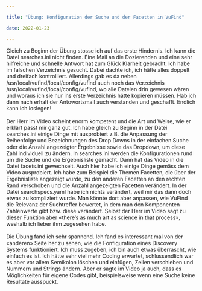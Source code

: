 ```yaml
---

title: "Übung: Konfiguration der Suche und der Facetten in VuFind"

date: 2022-01-23

---
```



Gleich zu Beginn der Übung stosse ich auf das erste Hindernis. Ich kann die Datei searches.ini nicht finden. Eine Mail an die Dozierenden und eine sehr hilfreiche und schnelle Antwort hat zum Glück Klarheit gebracht. Ich habe im falschen Verzeichnis gesucht. Dabei dachte ich, ich hätte alles doppelt und dreifach kontrolliert. Allerdings gab es da neben /usr/local/vufind/local/config/vufind auch noch das Verzeichnis /usr/local/vufind/local/config/vufind, wo alle Dateien drin gewesen wären und woraus ich sie nur ins erste Verzeichnis hätte kopieren müssen. Hab ich dann nach erhalt der Antowortsmail auch verstanden und geschafft. Endlich kann ich loslegen!
<br><br>
Der Herr im Video scheint enorm kompetent und die Art und Weise, wie er erklärt passt mir ganz gut. Ich habe gleich zu Beginn in der Datei searches.ini einige Dinge mit ausprobiert z.B. die Anpassung der Reihenfolge und Bezeichnungen des Drop Downs in der einfachen Suche oder die Anzahl angezeigter Ergebnisse sowie das Dropdown, um diese Zahl individuell zu ändern. In searches.ini werden die Konfigurationen rund um die Suche und die Ergebnisliste gemacht. Dann hat das Video in die Datei facets.ini gewechselt. Auch hier habe ich einige Dinge gemäss dem Video ausprobiert. Ich habe zum Beispiel die Themen Facetten, die über der Ergebnisliste angezeigt wurde, zu den anderen Facetten an den rechten Rand verschoben und die Anzahl angezeigten Facetten verändert. In der Datei searchspecs.yaml habe ich nichts verändert, weil mir das dann doch etwas zu kompliziert wurde. Man könnte dort aber anpassen, wie VuFind die Relevanz der Suchtreffer bewertet, in dem man den Komponenten Zahlenwerte gibt bzw. diese verändert. Selbst der Herr im Video sagt zu dieser Funktion aber «there’s as much art as science in that process», weshalb ich lieber ihm zugesehen habe. 
<br><br>
Die Übung fand ich sehr spannend. Ich fand es interessant mal von der «anderen» Seite her zu sehen, wie die Fonfiguration eines Discovery Systems funktioniert. Ich muss zugeben, ich bin auch etwas überrascht, wie einfach es ist. Ich hätte sehr viel mehr Coding erwartet, schlussendlich war es aber vor allem Semikolon löschen und einfügen, Zeilen verschieben und Nummern und Strings ändern. Aber er sagte im Video ja auch, dass es Möglichkeiten für eigene Codes gibt, beispielsweise wenn eine Suche keine Resultate ausspuckt.  
